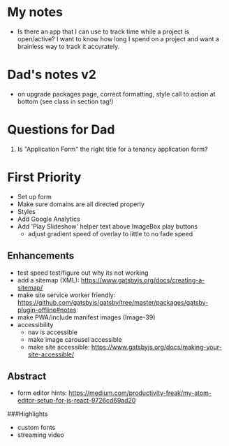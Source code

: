# My notes
- Is there an app that I can use to track time while a project is open/active? I want to know how long I spend on a project and want a brainless way to track it accurately.

# Dad's notes v2
- on upgrade packages page, correct formatting, style call to action at bottom (see class in section tag!)

# Questions for Dad
1. Is "Application Form" the right title for a tenancy application form?

# First Priority
* Set up form
* Make sure domains are all directed properly
* Styles
* Add Google Analytics
* Add 'Play Slideshow' helper text above ImageBox play buttons
   - adjust gradient speed of overlay to little to no fade speed

## Enhancements
* test speed test/figure out why its not working
* add a sitemap (XML): https://www.gatsbyjs.org/docs/creating-a-sitemap/
* make site service worker friendly: https://github.com/gatsbyjs/gatsby/tree/master/packages/gatsby-plugin-offline#notes
* make PWA/include manifest images (Image-39)
* accessibility
    * nav is accessible
    * make image carousel accessible
    * make site accessible: https://www.gatsbyjs.org/docs/making-your-site-accessible/

## Abstract
- form editor hints: https://medium.com/productivity-freak/my-atom-editor-setup-for-js-react-9726cd69ad20

###Highlights
- custom fonts
- streaming video
